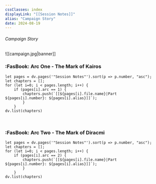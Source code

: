 ```yaml
---
cssClasses: index
displayLink: "[[Session Notes]]"
alias: "Campaign Story"
date: 2024-08-19
---
```


###### <span class="head">Campaign Story</span> 
![[campaign.jpg|banner]]

 ### :FasBook: Arc One - The Mark of Kairos
 
```dataviewjs
let pages = dv.pages('"Session Notes"').sort(p => p.number, "asc"); 
let chapters = [];
for (let i=0; i < pages.length; i++) {
	if (pages[i].arc == 1) {
		chapters.push(`[[${pages[i].file.name}|Part ${pages[i].number}: ${pages[i].alias}]]`);
		}
	}
dv.list(chapters)
```

<br>

### :FasBook: Arc Two - The Mark of Diracmi

```dataviewjs
let pages = dv.pages('"Session Notes"').sort(p => p.number, "asc"); 
let chapters = [];
for (let i=0; i < pages.length; i++) {
	if (pages[i].arc == 2) {
		chapters.push(`[[${pages[i].file.name}|Part ${pages[i].number}: ${pages[i].alias}]]`);
		}
	}
dv.list(chapters)
```
